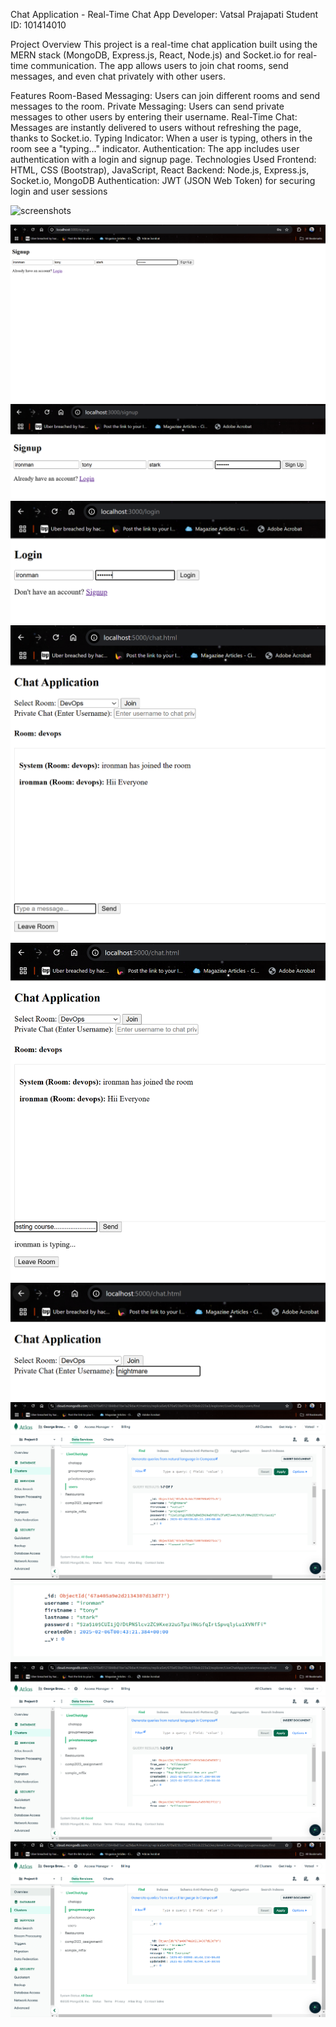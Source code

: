 Chat Application - Real-Time Chat App
Developer: Vatsal Prajapati
Student ID: 101414010

Project Overview
This project is a real-time chat application built using the MERN stack (MongoDB, Express.js, React, Node.js) and Socket.io for real-time communication. The app allows users to join chat rooms, send messages, and even chat privately with other users.

Features
Room-Based Messaging: Users can join different rooms and send messages to the room.
Private Messaging: Users can send private messages to other users by entering their username.
Real-Time Chat: Messages are instantly delivered to users without refreshing the page, thanks to Socket.io.
Typing Indicator: When a user is typing, others in the room see a "typing..." indicator.
Authentication: The app includes user authentication with a login and signup page.
Technologies Used
Frontend: HTML, CSS (Bootstrap), JavaScript, React
Backend: Node.js, Express.js, Socket.io, MongoDB
Authentication: JWT (JSON Web Token) for securing login and user sessions

![screenshots ]()

![alt text](<images/Screenshot 2025-02-05 194232.png>) ![alt text](<images/Screenshot 2025-02-05 194304.png>) ![alt text](<images/Screenshot 2025-02-05 194352.png>) ![alt text](<images/Screenshot 2025-02-05 194703.png>) ![alt text](<images/Screenshot 2025-02-05 194920.png>) ![alt text](<images/Screenshot 2025-02-05 195006.png>) ![alt text](<images/Screenshot 2025-02-05 195107.png>) ![alt text](<images/Screenshot 2025-02-05 195121.png>) ![alt text](<images/Screenshot 2025-02-05 195147.png>) ![alt text](<images/Screenshot 2025-02-05 195215.png>)